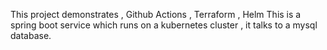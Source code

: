 This project demonstrates , Github Actions , Terraform , Helm 
This is a spring boot service which runs on a kubernetes cluster , it talks to a mysql database.
